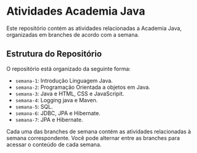 # Atividades Academia Java

Este repositório contém as atividades relacionadas a Academia Java, organizadas em branches de acordo com a semana.

## Estrutura do Repositório

O repositório está organizado da seguinte forma:

- `semana-1`: Introdução Linguagem Java.
- `semana-2`: Programação Orientada a objetos em Java.
- `semana-3`: Java e HTML, CSS e JavaScripit.
- `semana-4`: Logging java e Maven.
- `semana-5`: SQL.
- `semana-6`: JDBC, JPA e Hibernate.
- `semana-7`: JPA e Hibernate.

Cada uma das branches de semana contém as atividades relacionadas à semana correspondente. Você pode alternar entre as branches para acessar o conteúdo de cada semana.
